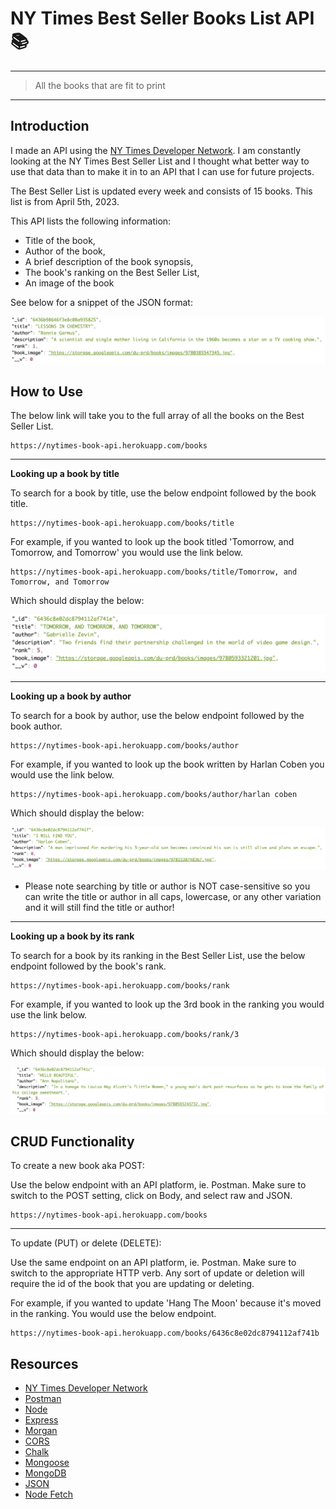 # NY Times Best Seller Books List API 📚
---
> All the books that are fit to print
---

## Introduction
I made an API using the [NY Times Developer Network](https://developer.nytimes.com/). I am constantly looking at the NY Times Best Seller List and I thought what better way to use that data than to make it in to an API that I can use for future projects.

The Best Seller List is updated every week and consists of 15 books. This list is from April 5th, 2023.

This API lists the following information:
- Title of the book,
- Author of the book,
- A brief description of the book synopsis,
- The book's ranking on the Best Seller List,
- An image of the book

See below for a snippet of the JSON format:

![JSON Format Screenshot](./assets/jsonformat.png?raw=true "JSON Format Screenshot")

## How to Use
The below link will take you to the full array of all the books on the Best Seller List.

```
https://nytimes-book-api.herokuapp.com/books
```
---
**Looking up a book by title**

To search for a book by title, use the below endpoint followed by the book title.

```
https://nytimes-book-api.herokuapp.com/books/title
```

For example, if you wanted to look up the book titled 'Tomorrow, and Tomorrow, and Tomorrow' you would use the link below.

```
https://nytimes-book-api.herokuapp.com/books/title/Tomorrow, and Tomorrow, and Tomorrow
```

Which should display the below:

![Tomorrow, and Tomorrow, and Tomorrow](./assets/Tomorrow.png?raw=true "Tomorrow, and Tomorrow, and Tomorrow JSON")

---
**Looking up a book by author**

To search for a book by author, use the below endpoint followed by the book author.

```
https://nytimes-book-api.herokuapp.com/books/author
```
For example, if you wanted to look up the book written by Harlan Coben you would use the link below.

```
https://nytimes-book-api.herokuapp.com/books/author/harlan coben
```

Which should display the below:

![Harlan Coben](./assets/Harlan.png?raw=true "Harlan Coben JSON")

- Please note searching by title or author is NOT case-sensitive so you can write the title or author in all caps, lowercase, or any other variation and it will still find the title or author!

---
**Looking up a book by its rank**

To search for a book by its ranking in the Best Seller List, use the below endpoint followed by the book's rank.

```
https://nytimes-book-api.herokuapp.com/books/rank
```
For example, if you wanted to look up the 3rd book in the ranking you would use the link below.

```
https://nytimes-book-api.herokuapp.com/books/rank/3
```

Which should display the below:

![3rd book in rank](./assets/3.png?raw=true "3rd book in rank JSON")

## CRUD Functionality
To create a new book aka POST: 

Use the below endpoint with an API platform, ie. Postman. Make sure to switch to the POST setting, click on Body, and select raw and JSON.

```
https://nytimes-book-api.herokuapp.com/books
```

---
To update (PUT) or delete (DELETE):

Use the same endpoint on an API platform, ie. Postman. Make sure to switch to the appropriate HTTP verb. Any sort of update or deletion will require the id of the book that you are updating or deleting. 

For example, if you wanted to update 'Hang The Moon' because it's moved in the ranking. You would use the below endpoint.

```
https://nytimes-book-api.herokuapp.com/books/6436c8e02dc8794112af741b
```

## Resources
- [NY Times Developer Network](https://developer.nytimes.com/)
- [Postman](https://www.postman.com/)
- [Node](https://nodejs.org/en)
- [Express](https://expressjs.com/)
- [Morgan](https://github.com/expressjs/morgan)
- [CORS](https://developer.mozilla.org/en-US/docs/Web/HTTP/CORS)
- [Chalk](https://www.npmjs.com/package/chalk)
- [Mongoose](https://mongoosejs.com/)
- [MongoDB](https://www.mongodb.com/)
- [JSON](https://www.json.org/json-en.html)
- [Node Fetch](https://www.npmjs.com/package/node-fetch)